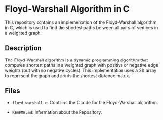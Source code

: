 # Floyd-Warshall Algorithm in C

This repository contains an implementation of the Floyd-Warshall algorithm in C, which is used to find the shortest paths between all pairs of vertices in a weighted graph.

## Description

The Floyd-Warshall algorithm is a dynamic programming algorithm that computes shortest paths in a weighted graph with positive or negative edge weights (but with no negative cycles). This implementation uses a 2D array to represent the graph and prints the shortest distance matrix.

## Files

- `floyd_warshall.c`: Contains the C code for the Floyd-Warshall algorithm.

- `README.md`: Information about the Repository.



